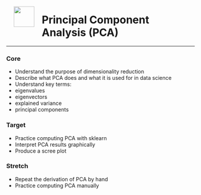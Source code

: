 <img src="http://imgur.com/1ZcRyrc.png" style="float: left; margin: 20px; height: 55px">

# Principal Component Analysis (PCA)

---

### Core

- Understand the purpose of dimensionality reduction
- Describe what PCA does and what it is used for in data science
- Understand key terms: 
 - eigenvalues 
 - eigenvectors 
 - explained variance
 - principal components

### Target

- Practice computing PCA with sklearn
- Interpret PCA results graphically
- Produce a scree plot

### Stretch

- Repeat the derivation of PCA by hand
- Practice computing PCA manually
